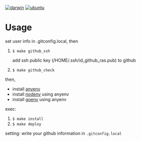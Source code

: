 [![darwin](https://github.com/mizuho1998/dotfiles/actions/workflows/darwin.yaml/badge.svg?event=push)](https://github.com/mizuho1998/dotfiles/actions/workflows/darwin.yaml)
[![ubuntu](https://github.com/mizuho1998/dotfiles/actions/workflows/ubuntu.yaml/badge.svg)](https://github.com/mizuho1998/dotfiles/actions/workflows/ubuntu.yaml)

# Usage

set user info in .gitconfig.local,
then

1. `$ make github_ssh`

    add ssh public key (/HOME/.ssh/id_github_ras.pub) to github

1. `$ make github_check`

then,

- install [anyenv](https://github.com/anyenv/anyenv)
- install [nodenv](https://github.com/nodenv/nodenv) using anyenv
- install [goenv](https://github.com/syndbg/goenv) using anyenv

exec:

1. `$ make install`
1. `$ make deploy`

setting:
write your github information in `.gitconfig.local`
